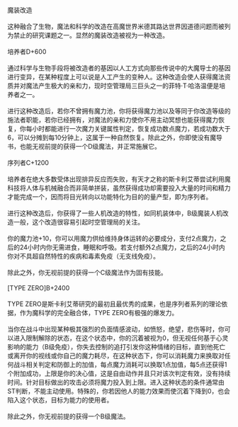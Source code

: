 <title>魔装改造</title>
<meta name="GENERATOR" content="WinCHM">
<meta http-equiv="Content-Type" content="text/html; charset=gb2312">
<br>
<br>魔装改造 
<br>
<br>这种融合了生物，魔法和科学的改造在高魔世界米德其路达世界因道德问题而被列为禁止的研究课题之一。显然的魔装改造被视为一种改造。 
<br>
<br>培养者D+600 
<br>
<br>通过科学与生物手段将被改造者的基因以人工方式向那些传说中的大魔导士的基因进行变异，在某种程度上可以说是人工产生的变种人。这种改造会使人获得魔法资质并对魔法产生极大的亲和力，现时空管理局三巨头之一的菲特·T·哈洛温便是培养者之一。 
<br>
<br>进行这种改造后，若你不曾拥有魔力池，你将获得魔力池以及等同于你改造等级的施法者职能，若你已经拥有，对魔法的亲和力使你不用主动冥想也能获得魔力恢复，你每小时都能进行一次魔力关键属性判定，恢复成功数点魔力，若成功数大于6，可以分摊到每10分钟上，这属于一种自然恢复。除此之外，你即使没有魔导书，也能无视前提的获得一个D级魔法，并正常施展它。 
<br>
<br>序列者C+1200 
<br>
<br>培养者在绝大多数受体出现排异反应而失败，有天才之称的斯卡利艾蒂尝试利用魔科技将人体与机械融合而非简单拼装，虽然获得成功却需要投入大量的时间和精力才能完成一个，因而将目光转向以功能特化为目的的量产型，即为序列者。 
<br>
<br>进行这种改造后，你获得了一些人机改造的特性，如同机装体中，B级魔装人机改造一般，这个改造很容易引起时空管理局的关注。 
<br>
<br>你的魔力池+10，你可以用魔力供给维持身体运转的必要成分，支付2点魔力，之后的24小时内你无需进食，睡眠和呼吸。若支付额外2点魔力，之后的24小时内你对不具超自然特性的疾病和毒素免疫（无支线免疫）。 
<br>
<br>除此之外，你无视前提的获得一个C级魔法作为固有技能。 
<br>
<br>[TYPE ZERO]B+2400 
<br>
<br>TYPE ZERO是斯卡利艾蒂研究的最初且最优秀的成果，也是序列者系列的理论依据，作为魔科学的完全融合体，TYPE ZERO有极强的爆发力。 
<br>
<br>当你在战斗中出现某种极其强烈的负面情感波动，如愤怒，绝望，悲伤等时，你可以进入限制解除的状态，在这个状态中，你的沉着被视为0，但无视任何基于心灵影响的能力（B级免疫），你失去控制的追打引发你这种情绪的目标，直到他死亡或离开你的视线或你自己的魔力耗尽，在这种状态下，你可以消耗魔力来换取对任何战斗相关判定和防御上的加值，每点魔力消耗可以换取1点加值，每5点还获得1个附加成功，上限是你的决心值，这是自由动作并且只对该次判定有效，没有持续时间。针对目标做出的攻击必须将魔力投入到上限。进入这种状态的条件通常由ST判断，不能主动使用。特殊的，你若因他人的能力效果而使沉着下降到0，也会陷入这个状态，目标为能力的使用者。 
<br>
<br>除此之外，你无视前提的获得一个B级魔法。 
<br>
